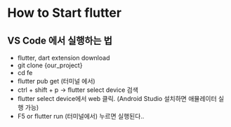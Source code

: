# How to Start flutter

## VS Code 에서 실행하는 법
- flutter, dart extension download
- git clone {our_project}
- cd fe
- flutter pub get (터미널 에서)
- ctrl + shift + p -> flutter select device 검색
- flutter select device에서 web 클릭. (Android Studio 설치하면 애뮬레이터 실행 가능)
- F5 or flutter run (터미널에서) 누르면 실행된다..
